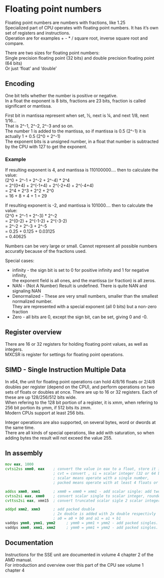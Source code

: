 # Floating point numbers
Floating point numbers are numbers with fractions, like 1.25 <br>
Specialized part of CPU operates with floating point numbers. It has it’s own set of registers and instructions.<br>
Operation are for examples + - * / square root, inverse square root and compare.

There are two sizes for floating point numbers: <br>
Single precision floating point (32 bits) and double precision floating point (64 bits) <br>
Or just ‘float’ and ‘double’

##  Encoding
One bit tells whether the number is positive or negative. <br>
In a float the exponent is 8 bits, fractions are 23 bits, fraction is called significant or mantissa.

First bit in mantissa represent when set, ½, next is ¼, and next 1/8, next 1/16… <br>
That is 2^-1, 2^-2, 2^-3 and so on. <br>
The number 1 is added to the mantissa, so if mantissa is 0.5 (2^-1) it is actually 1 + 0.5 (2^0 + 2^-1) <br>
The exponent bits is a unsigned number, in a float that number is subtracted by the CPU with 127 to get the exponent.

### Example
If resulting exponent is 4, and mantissa is 110100000.... then to calculate the value: <br>
(2^0 + 2^-1 + 2^-2 + 2^-4) * 2^4 <br>
= 2^(0+4) + 2^(-1+4) + 2^(-2+4) + 2^(-4+4) <br>
= 2^4 + 2^3 + 2^2 + 2^0 <br>
= 16 + 8 + 4 + 1 = 29

If resulting exponent is -2, and mantissa is 101000.... then to calculate the value: <br>
(2^0 + 2^-1 + 2^-3) * 2^-2 <br>
= 2^(0-2) + 2^(-1-2) + 2^(-3-2) <br> 
= 2^-2 + 2^-3 + 2^-5 <br>
= 0.25 + 0.125 + 0.03125 <br>
= 0.40625

Numbers can be very large or small. Cannot represent all possible numbers accuratly because of the fractions used. <br>

Special cases: 
- infinity - the sign bit is set to 0 for positive infinity and 1 for negative infinity,<br>
  the exponent field is all ones, and the mantissa (or fraction) is all zeros.
- NAN - (Not A Number) Result is undefined. There is quite NAN and signaling NAN
- Denormalized - These are very small numbers, smaller than the smallest normalized number. <br>
  They are represented with a special exponent (all 0 bits) but a non-zero fraction
- Zero - all bits are 0, except the sign bit, can be set, giving 0 and -0.

## Register overview
There are 16 or 32 registers for holding floating point values, as well as integers. <br>
MXCSR is register for settings for floating point operations.

## SIMD - Single Instruction Multiple Data
In x64, the unit for floating point operations can hold 4/8/16 floats or 2/4/8 doubles per register (depend on the CPU), and perform operations on two sets of floats or doubles at once.
There are up to 16 or 32 registers. Each of these are up 128/256/512 bits wide. <br>
When refering to the 128 bit portion of a register, it is xmm, when refering to 256 bit portion its ymm, if 512 bits its zmm. <br> 
Modern CPUs support at least 256 bits.

Integer operations are also supported, on several bytes, word or dwords at the same time. <br>
There are all kinds of special operations, like add with saturation, so when adding bytes the result will not exceed the value 255.

## In assembly
```asm
mov eax, 1000
cvtsi2ss xmm0, eax    ; convert the value in eax to a float, store it in the lower 32 bit of 128 bit register xmm0
                      ; cvt = convert , si = scalar integer (32 or 64 bit), ss = scalar single (float) ... sd = scalar double (double)
                      ; scalar means operate with a single number,
                      ; packed means operate with at least 4 floats or 2 double at the same time.

addss xmm0, xmm1      ; xmm0 = xmm0 + xmm1 - add scalar single: add two floats together
cvtss2si eax, xmm0    ; convert scalar single to scalar integer, rounded to nearest
cvttss2si eax, xmm15  ; convert truncated scalar sigle 2 scalar integer, trunctate the fractions (round down)

addpd xmm2, xmm3      ; add packed double
                      ; 2x double is added with 2x double respectivly
                      ; a0 = a0 + b0 and a1 = a1 + b1
vaddps ymm0, ymm1, ymm2		; ymm0 = ymm1 + ymm2 - add packed singles. Two sets of 8x floats are added together.
vaddps xmm0, xmm1, xmm2		; ymm0 = ymm1 + ymm2 - add packed singles. Two sets of 4x floats are added together.
```

## Documentation
Instructions for the SSE unit are documented in volume 4 chapter 2 of the AMD manual. <br>
For introduction and overview over this part of the CPU see volume 1 chapter 4
